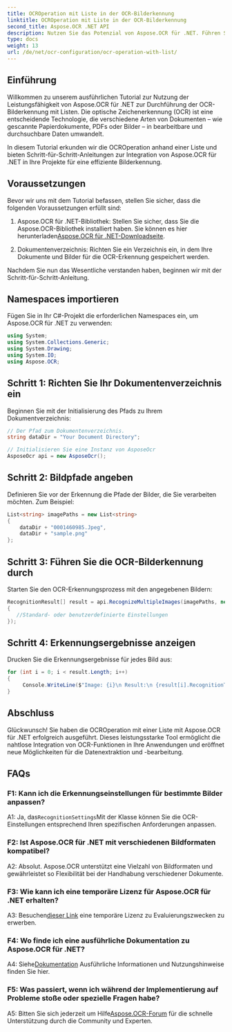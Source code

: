 ```yaml
---
title: OCROperation mit Liste in der OCR-Bilderkennung
linktitle: OCROperation mit Liste in der OCR-Bilderkennung
second_title: Aspose.OCR .NET API
description: Nutzen Sie das Potenzial von Aspose.OCR für .NET. Führen Sie mühelos eine OCR-Bilderkennung mit Listen durch. Steigern Sie die Produktivität und Datenextraktion in Ihren Anwendungen.
type: docs
weight: 13
url: /de/net/ocr-configuration/ocr-operation-with-list/
---
```

## Einführung

Willkommen zu unserem ausführlichen Tutorial zur Nutzung der Leistungsfähigkeit von Aspose.OCR für .NET zur Durchführung der OCR-Bilderkennung mit Listen. Die optische Zeichenerkennung (OCR) ist eine entscheidende Technologie, die verschiedene Arten von Dokumenten – wie gescannte Papierdokumente, PDFs oder Bilder – in bearbeitbare und durchsuchbare Daten umwandelt.

In diesem Tutorial erkunden wir die OCROperation anhand einer Liste und bieten Schritt-für-Schritt-Anleitungen zur Integration von Aspose.OCR für .NET in Ihre Projekte für eine effiziente Bilderkennung.

## Voraussetzungen

Bevor wir uns mit dem Tutorial befassen, stellen Sie sicher, dass die folgenden Voraussetzungen erfüllt sind:

1.  Aspose.OCR für .NET-Bibliothek: Stellen Sie sicher, dass Sie die Aspose.OCR-Bibliothek installiert haben. Sie können es hier herunterladen[Aspose.OCR für .NET-Downloadseite](https://releases.aspose.com/ocr/net/).

2. Dokumentenverzeichnis: Richten Sie ein Verzeichnis ein, in dem Ihre Dokumente und Bilder für die OCR-Erkennung gespeichert werden.

Nachdem Sie nun das Wesentliche verstanden haben, beginnen wir mit der Schritt-für-Schritt-Anleitung.

## Namespaces importieren

Fügen Sie in Ihr C#-Projekt die erforderlichen Namespaces ein, um Aspose.OCR für .NET zu verwenden:

```csharp
using System;
using System.Collections.Generic;
using System.Drawing;
using System.IO;
using Aspose.OCR;
```

## Schritt 1: Richten Sie Ihr Dokumentenverzeichnis ein

Beginnen Sie mit der Initialisierung des Pfads zu Ihrem Dokumentverzeichnis:
```csharp
// Der Pfad zum Dokumentenverzeichnis.
string dataDir = "Your Document Directory";

// Initialisieren Sie eine Instanz von AsposeOcr
AsposeOcr api = new AsposeOcr();
```

## Schritt 2: Bildpfade angeben

Definieren Sie vor der Erkennung die Pfade der Bilder, die Sie verarbeiten möchten. Zum Beispiel:

```csharp
List<string> imagePaths = new List<string>
{
    dataDir + "0001460985.Jpeg",
    dataDir + "sample.png"
};
```

## Schritt 3: Führen Sie die OCR-Bilderkennung durch

Starten Sie den OCR-Erkennungsprozess mit den angegebenen Bildern:

```csharp
RecognitionResult[] result = api.RecognizeMultipleImages(imagePaths, new RecognitionSettings
{
   //Standard- oder benutzerdefinierte Einstellungen
});
```

## Schritt 4: Erkennungsergebnisse anzeigen

Drucken Sie die Erkennungsergebnisse für jedes Bild aus:

```csharp
for (int i = 0; i < result.Length; i++)
{
	 Console.WriteLine($"Image: {i}\n Result:\n {result[i].RecognitionText}");
}
```

## Abschluss

Glückwunsch! Sie haben die OCROperation mit einer Liste mit Aspose.OCR für .NET erfolgreich ausgeführt. Dieses leistungsstarke Tool ermöglicht die nahtlose Integration von OCR-Funktionen in Ihre Anwendungen und eröffnet neue Möglichkeiten für die Datenextraktion und -bearbeitung.

## FAQs

### F1: Kann ich die Erkennungseinstellungen für bestimmte Bilder anpassen?

 A1: Ja, das`RecognitionSettings`Mit der Klasse können Sie die OCR-Einstellungen entsprechend Ihren spezifischen Anforderungen anpassen.

### F2: Ist Aspose.OCR für .NET mit verschiedenen Bildformaten kompatibel?

A2: Absolut. Aspose.OCR unterstützt eine Vielzahl von Bildformaten und gewährleistet so Flexibilität bei der Handhabung verschiedener Dokumente.

### F3: Wie kann ich eine temporäre Lizenz für Aspose.OCR für .NET erhalten?

 A3: Besuchen[dieser Link](https://purchase.aspose.com/temporary-license/) eine temporäre Lizenz zu Evaluierungszwecken zu erwerben.

### F4: Wo finde ich eine ausführliche Dokumentation zu Aspose.OCR für .NET?

 A4: Siehe[Dokumentation](https://reference.aspose.com/ocr/net/) Ausführliche Informationen und Nutzungshinweise finden Sie hier.

### F5: Was passiert, wenn ich während der Implementierung auf Probleme stoße oder spezielle Fragen habe?

 A5: Bitten Sie sich jederzeit um Hilfe[Aspose.OCR-Forum](https://forum.aspose.com/c/ocr/16) für die schnelle Unterstützung durch die Community und Experten.
